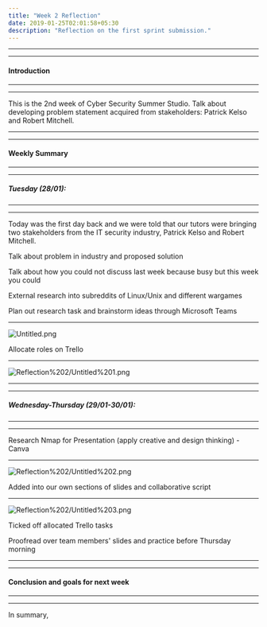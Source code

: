 ```yaml
---
title: "Week 2 Reflection"
date: 2019-01-25T02:01:58+05:30
description: "Reflection on the first sprint submission."
---
```


***
***
#### Introduction
***
***
This is the 2nd week of Cyber Security Summer Studio.
Talk about developing problem statement acquired from stakeholders: Patrick Kelso and Robert Mitchell.
***
***
#### Weekly Summary
***
***
##### Tuesday (28/01):
***
***

Today was the first day back and we were told that our tutors were bringing two stakeholders from the IT security industry, Patrick Kelso and Robert Mitchell. 

Talk about problem in industry and proposed solution

Talk about how you could not discuss last week because busy but this week you could

External research into subreddits of Linux/Unix and different wargames

Plan out research task and brainstorm ideas through Microsoft Teams
***
![Untitled.png](/images/teamsweek2.png)

Allocate roles on Trello
***
![Reflection%202/Untitled%201.png](/images/trelloweek2.png)

***
***
##### Wednesday-Thursday (29/01-30/01):
***
***

Research Nmap for Presentation (apply creative and design thinking) - Canva
***
![Reflection%202/Untitled%202.png](/images/canvaweek2.png)

Added into our own sections of slides and collaborative script
***
![Reflection%202/Untitled%203.png](/images/gdocweek2.png)

Ticked off allocated Trello tasks

Proofread over team members' slides and practice before Thursday morning

***
***
#### Conclusion and goals for next week
***
***
In summary,
